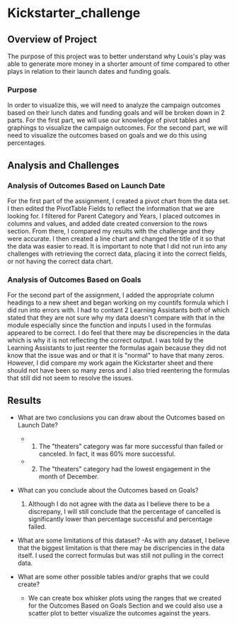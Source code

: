 # Kickstarter_challenge
 ## Overview of Project
 The purpose of this project was to better understand why Louis's play was able to generate more money in a shorter amount of time compared to other plays in relation to their launch dates and funding goals. 
### Purpose
 In order to visualize this, we will need to analyze the campaign outcomes based on their lunch dates and funding goals and will be broken down in 2 parts. For the first part, we will use our knowledge of pivot tables and graphings to visualize the campaign outcomes. For the second part, we will need to visualize the outcomes based on goals and we do this using percentages. 
## Analysis and Challenges
   ### Analysis of Outcomes Based on Launch Date
For the first part of the assignment, I created a pivot chart from the data set. I then edited the PivotTable Fields to reflect the information that we are looking for. I filtered for Parent Category and Years, I placed outcomes in columns and values, and added date created conversion to the rows section. From there, I compared my results with the challenge and they were accurate. I then created a line chart and changed the title of it so that the data was easier to read. It is important to note that I did not run into any challenges with retrieving the correct data, placing it into the correct fields, or not having the correct data chart. 

   ### Analysis of Outcomes Based on Goals
For the second part of the assignment, I added the appropriate column headings to a new sheet and began working on my countifs formula which I did run into errors with. I had to contant 2 Learning Assistants both of which stated that they are not sure why my data doesn't compare with that in the module especially since the function and inputs I used in the formulas appeared to be correct. I do feel that there may be discrepencies in the data which is why it is not reflecting the correct output. I was told by the Learning Assistants to just reenter the formulas again because they did not know that the issue was and or that it is "normal" to have that many zeros. However, I did compare my work again the Kickstarter sheet and there should not have been so many zeros and I also tried reentering the formulas that still did not seem to resolve the issues. 


## Results

- What are two conclusions you can draw about the Outcomes based on Launch Date?
    - 1) The "theaters" category was far more successful than failed or canceled. In fact, it was 60% more successful. 
    - 2) The "theaters" category had the lowest engagement in the month of December. 

- What can you conclude about the Outcomes based on Goals?
   1) Although I do not agree with the data as I believe there to be a discrepany, I will still conclude that the percentage of cancelled is significantly lower than percentage successful and percentage failed. 

- What are some limitations of this dataset?
    -As with any dataset, I believe that the biggest limitation is that there may be discripencies in the data itself. I used the correct formulas but was still not pulling in the correct data. 

- What are some other possible tables and/or graphs that we could create?
    - We can create box whisker plots using the ranges that we created for the Outcomes Based on Goals Section and we could also use a scatter plot to better visualize the outcomes against the years. 
